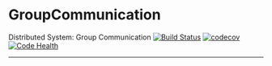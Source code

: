 # GroupCommunication
Distributed System: Group Communication
[![Build Status](https://travis-ci.org/carlos96rg/GroupCommunication.svg?branch=master)](https://travis-ci.org/carlos96rg/GroupCommunication)
[![codecov](https://codecov.io/gh/carlos96rg/GroupCommunication/branch/master/graph/badge.svg)](https://codecov.io/gh/carlos96rg/GroupCommunication)
[![Code Health](https://landscape.io/github/carlos96rg/GroupCommunication/master/landscape.svg?style=flat)](https://landscape.io/github/carlos96rg/GroupCommunication/master)
****